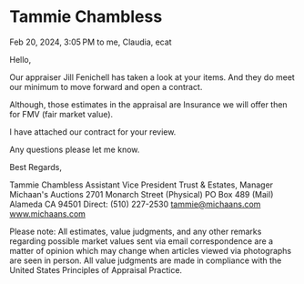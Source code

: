 # Tammie Chambless

Feb 20, 2024, 3:05 PM
to me, Claudia, ecat

Hello,

Our appraiser Jill Fenichell has taken a look at your items. And they do meet our minimum to move forward and open a contract.

Although, those estimates in the appraisal are Insurance we will offer then for FMV (fair market value).

I have attached our contract for your review.

Any questions please let me know.

Best Regards,


Tammie Chambless
Assistant Vice President
Trust & Estates, Manager
Michaan's Auctions
2701 Monarch Street (Physical)
PO Box 489 (Mail)
Alameda CA 94501
Direct: (510) 227-2530
tammie@michaans.com
www.michaans.com

Please note: All estimates, value judgments, and any other remarks regarding possible market values sent via email correspondence are a matter of opinion which may change when articles viewed via photographs are seen in person. All value judgments are made in compliance with the United States Principles of Appraisal Practice.
